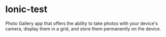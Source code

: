 # Ionic-test

Photo Gallery app that offers the ability to take photos with your device's camera, display them in a grid, and store them permanently on the device.
